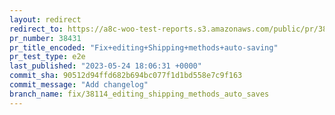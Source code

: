 ```yaml
---
layout: redirect
redirect_to: https://a8c-woo-test-reports.s3.amazonaws.com/public/pr/38431/e2e/index.html
pr_number: 38431
pr_title_encoded: "Fix+editing+Shipping+methods+auto-saving"
pr_test_type: e2e
last_published: "2023-05-24 18:06:31 +0000"
commit_sha: 90512d94ffd682b694bc077f1d1bd558e7c9f163
commit_message: "Add changelog"
branch_name: fix/38114_editing_shipping_methods_auto_saves
---
```

